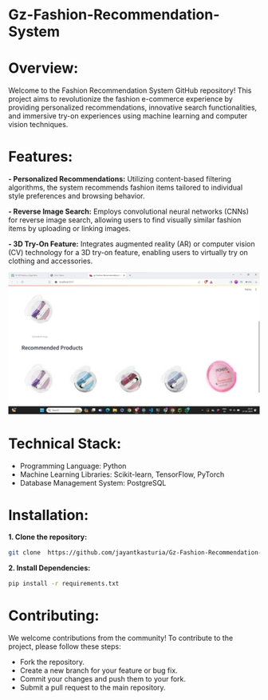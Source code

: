 # Gz-Fashion-Recommendation-System

# Overview:
Welcome to the Fashion Recommendation System GitHub repository! This project aims to revolutionize the fashion e-commerce experience by providing personalized recommendations, innovative search functionalities, and immersive try-on experiences using machine learning and computer vision techniques.

# Features:
 **- Personalized Recommendations:** 
Utilizing content-based filtering algorithms, the system recommends fashion items tailored to individual style preferences and browsing behavior.

**- Reverse Image Search:**
Employs convolutional neural networks (CNNs) for reverse image search, allowing users to find visually similar fashion items by uploading or linking images.

**- 3D Try-On Feature:**
Integrates augmented reality (AR) or computer vision (CV) technology for a 3D try-on feature, enabling users to virtually try on clothing and accessories.

![User Interface](https://github.com/jayantkasturia/Gz-Fashion-Recommendation-System/raw/main/screenshots_UI/Screenshot%202024-02-17%20183026.png)


# Technical Stack:
- Programming Language: Python
- Machine Learning Libraries: Scikit-learn, TensorFlow, PyTorch
- Database Management System: PostgreSQL


# Installation:
**1. Clone the repository:**
``` bash
git clone  https://github.com/jayantkasturia/Gz-Fashion-Recommendation-System.git
```
**2. Install Dependencies:**
``` bash
pip install -r requirements.txt
```
# Contributing:
We welcome contributions from the community! To contribute to the project, please follow these steps:

- Fork the repository.
- Create a new branch for your feature or bug fix.
- Commit your changes and push them to your fork.
- Submit a pull request to the main repository.

